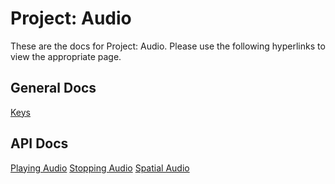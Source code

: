 # Project: Audio
These are the docs for Project: Audio. Please use the following hyperlinks to view the appropriate page.
## General Docs
[Keys](keys.html)
## API Docs
[Playing Audio](play.html)
[Stopping Audio](stop.html)
[Spatial Audio](position.html)

